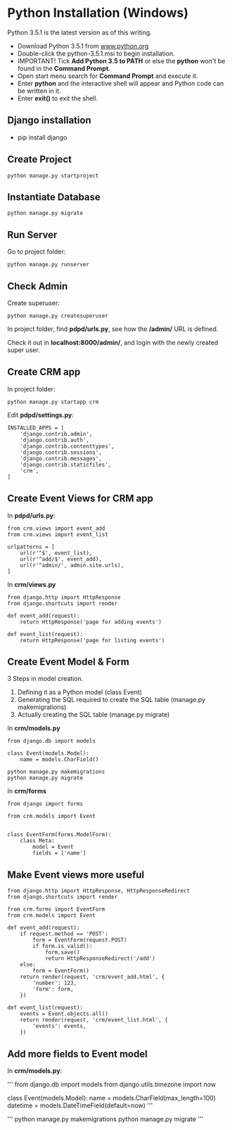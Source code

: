 Python Installation (Windows)
=============================

Python 3.5.1 is the latest version as of this writing.

- Download Python 3.5.1 from www.python.org
- Double-click the python-3.5.1.msi to begin installation.
- IMPORTANT! Tick **Add Python 3.5 to  PATH** or else the **python** won't be found in the **Command Prompt**.
- Open start menu search for **Command Prompt** and execute it.
- Enter **python** and the interactive shell will appear and Python code can be written in it.
- Enter **exit()** to exit the shell.

Django installation
-------------------

- pip install django

Create Project
--------------

```
python manage.py startproject 
```

Instantiate Database
--------------------

```
python manage.py migrate 
```

Run Server
----------

Go to project folder:

```
python manage.py runserver
```

Check Admin
-----------

Create superuser:

```
python manage.py createsuperuser
```

In project folder, find **pdpd/urls.py**, see how the **/admin/** URL is defined.

Check it out in **localhost:8000/admin/**, and login with the newly created super user.

Create CRM app
--------------
In project folder:

```
python manage.py startapp crm
```

Edit **pdpd/settings.py**:

```
INSTALLED_APPS = [
    'django.contrib.admin',
    'django.contrib.auth',
    'django.contrib.contenttypes',
    'django.contrib.sessions',
    'django.contrib.messages',
    'django.contrib.staticfiles',
    'crm',
]
```


Create Event Views for CRM app
------------------------------

In **pdpd/urls.py**:

```
from crm.views import event_add
from crm.views import event_list

urlpatterns = [
    url(r'^$', event_list),
    url(r'^add/$', event_add),
    url(r'^admin/', admin.site.urls),
]
```

In **crm/views.py**

```
from django.http import HttpResponse
from django.shortcuts import render

def event_add(request):
    return HttpResponse('page for adding events')

def event_list(request):
    return HttpResponse('page for listing events')
```

Create Event Model & Form
-------------------------

3 Steps in model creation.
1. Defining it as a Python model (class Event)
2. Generating the SQL required to create the SQL table (manage.py makemigrations)
3. Actually creating the SQL table (manage.py migrate)

In **crm/models.py**

```
from django.db import models

class Event(models.Model):
    name = models.CharField()
```

```
python manage.py makemigrations
python manage.py migrate 
```

In **crm/forms**

```
from django import forms

from crm.models import Event


class EventForm(forms.ModelForm):
    class Meta:
        model = Event
        fields = ['name']
```

Make Event views more useful
----------------------------

```
from django.http import HttpResponse, HttpResponseRedirect
from django.shortcuts import render

from crm.forms import EventForm
from crm.models import Event

def event_add(request):
    if request.method == 'POST':
        form = EventForm(request.POST)
        if form.is_valid():
            form.save()
            return HttpResponseRedirect('/add')
    else:
        form = EventForm()
    return render(request, 'crm/event_add.html', {
        'number': 123,
        'form': form,
    })

def event_list(request):
    events = Event.objects.all()
    return render(request, 'crm/event_list.html', {
        'events': events,
    })
```

Add more fields to Event model
------------------------------

In **crm/models.py**:

'''
from django.db import models
from django.utils.timezone import now


class Event(models.Model):
    name = models.CharField(max_length=100)
    datetime = models.DateTimeField(default=now)
'''

'''
python manage.py makemigrations
python manage.py migrate
'''
